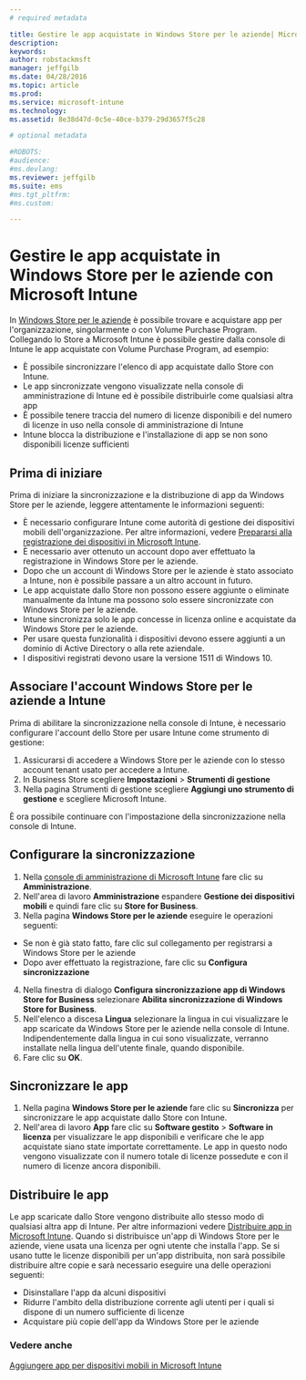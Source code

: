 ```yaml
---
# required metadata

title: Gestire le app acquistate in Windows Store per le aziende| Microsoft Intune
description:
keywords:
author: robstackmsft
manager: jeffgilb
ms.date: 04/28/2016
ms.topic: article
ms.prod:
ms.service: microsoft-intune
ms.technology:
ms.assetid: 8e38d47d-0c5e-40ce-b379-29d3657f5c28

# optional metadata

#ROBOTS:
#audience:
#ms.devlang:
ms.reviewer: jeffgilb
ms.suite: ems
#ms.tgt_pltfrm:
#ms.custom:

---
```


# Gestire le app acquistate in Windows Store per le aziende con Microsoft Intune
In [Windows Store per le aziende](https://www.microsoft.com/business-store) è possibile trovare e acquistare app per l'organizzazione, singolarmente o con Volume Purchase Program. Collegando lo Store a Microsoft Intune è possibile gestire dalla console di Intune le app acquistate con Volume Purchase Program, ad esempio:
* È possibile sincronizzare l'elenco di app acquistate dallo Store con Intune.
* Le app sincronizzate vengono visualizzate nella console di amministrazione di Intune ed è possibile distribuirle come qualsiasi altra app
* È possibile tenere traccia del numero di licenze disponibili e del numero di licenze in uso nella console di amministrazione di Intune
* Intune blocca la distribuzione e l'installazione di app se non sono disponibili licenze sufficienti

## Prima di iniziare
Prima di iniziare la sincronizzazione e la distribuzione di app da Windows Store per le aziende, leggere attentamente le informazioni seguenti:
* È necessario configurare Intune come autorità di gestione dei dispositivi mobili dell'organizzazione. Per altre informazioni, vedere [Prepararsi alla registrazione dei dispositivi in Microsoft Intune](get-ready-to-enroll-devices-in-microsoft-intune.md).
* È necessario aver ottenuto un account dopo aver effettuato la registrazione in Windows Store per le aziende.
* Dopo che un account di Windows Store per le aziende è stato associato a Intune, non è possibile passare a un altro account in futuro.
* Le app acquistate dallo Store non possono essere aggiunte o eliminate manualmente da Intune ma possono solo essere sincronizzate con Windows Store per le aziende.
* Intune sincronizza solo le app concesse in licenza online e acquistate da Windows Store per le aziende.
* Per usare questa funzionalità i dispositivi devono essere aggiunti a un dominio di Active Directory o alla rete aziendale.
* I dispositivi registrati devono usare la versione 1511 di Windows 10.

## Associare l'account Windows Store per le aziende a Intune
Prima di abilitare la sincronizzazione nella console di Intune, è necessario configurare l'account dello Store per usare Intune come strumento di gestione:
1. Assicurarsi di accedere a Windows Store per le aziende con lo stesso account tenant usato per accedere a Intune.
2. In Business Store scegliere **Impostazioni** > **Strumenti di gestione**
3. Nella pagina Strumenti di gestione scegliere **Aggiungi uno strumento di gestione** e scegliere Microsoft Intune.

È ora possibile continuare con l'impostazione della sincronizzazione nella console di Intune.

## Configurare la sincronizzazione

1. Nella [console di amministrazione di Microsoft Intune](https://manage.microsoft.com) fare clic su **Amministrazione**.
2. Nell'area di lavoro **Amministrazione** espandere **Gestione dei dispositivi mobili** e quindi fare clic su **Store for Business**.
3. Nella pagina **Windows Store per le aziende** eseguire le operazioni seguenti:
* Se non è già stato fatto, fare clic sul collegamento per registrarsi a Windows Store per le aziende
* Dopo aver effettuato la registrazione, fare clic su **Configura sincronizzazione**
4. Nella finestra di dialogo **Configura sincronizzazione app di Windows Store for Business** selezionare **Abilita sincronizzazione di Windows Store for Business**.
5. Nell'elenco a discesa **Lingua** selezionare la lingua in cui visualizzare le app scaricate da Windows Store per le aziende nella console di Intune. Indipendentemente dalla lingua in cui sono visualizzate, verranno installate nella lingua dell'utente finale, quando disponibile.
6. Fare clic su **OK**.

## Sincronizzare le app

1. Nella pagina **Windows Store per le aziende** fare clic su **Sincronizza** per sincronizzare le app acquistate dallo Store con Intune.
2. Nell'area di lavoro **App** fare clic su **Software gestito** > **Software in licenza** per visualizzare le app disponibili e verificare che le app acquistate siano state importate correttamente.
Le app in questo nodo vengono visualizzate con il numero totale di licenze possedute e con il numero di licenze ancora disponibili.

## Distribuire le app

Le app scaricate dallo Store vengono distribuite allo stesso modo di qualsiasi altra app di Intune. Per altre informazioni vedere [Distribuire app in Microsoft Intune](deploy-apps-in-microsoft-intune.md).
Quando si distribuisce un'app di Windows Store per le aziende, viene usata una licenza per ogni utente che installa l'app. Se si usano tutte le licenze disponibili per un'app distribuita, non sarà possibile distribuire altre copie e sarà necessario eseguire una delle operazioni seguenti:
* Disinstallare l'app da alcuni dispositivi
* Ridurre l'ambito della distribuzione corrente agli utenti per i quali si dispone di un numero sufficiente di licenze
* Acquistare più copie dell'app da Windows Store per le aziende


### Vedere anche
[Aggiungere app per dispositivi mobili in Microsoft Intune](add-apps-for-mobile-devices-in-microsoft-intune.md)




<!--HONumber=May16_HO2-->


